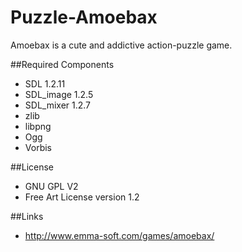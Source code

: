 # Puzzle-Amoebax
Amoebax is a cute and addictive action-puzzle game.

##Required Components
* SDL 1.2.11
* SDL_image 1.2.5
* SDL_mixer 1.2.7
* zlib
* libpng
* Ogg
* Vorbis

##License
* GNU GPL V2
* Free Art License version 1.2

##Links
* http://www.emma-soft.com/games/amoebax/
